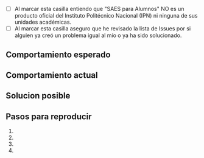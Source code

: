 <!--- Para marcar las casillas reemplaza el espacio por una X dentro del cuadro -->
- [ ] Al marcar esta casilla entiendo que "SAES para Alumnos" NO es un producto oficial del Instituto Politécnico Nacional (IPN) ni ninguna de sus unidades académicas.
- [ ] Al marcar esta casilla aseguro que he revisado la lista de Issues por si alguien ya creó un problema igual al mío o ya ha sido solucionado.

<!--- Provee un resumen general del problema que pusiste en el titulo -->

## Comportamiento esperado
<!--- Cuentanos qué debería pasar -->

## Comportamiento actual
<!--- Cuentanos qué pasó realmente -->

## Solucion posible
<!--- NO ES OBLIGATORIO, sugiere una forma de arreglar el problema -->

## Pasos para reproducir
<!--- Danos un link a un ejemplo real o danos pasos para poder reproducir el comportamiento por nuestra cuenta. De aplicar, incluye el texto que ocacionó el error. -->
1.
2.
3.
4.
